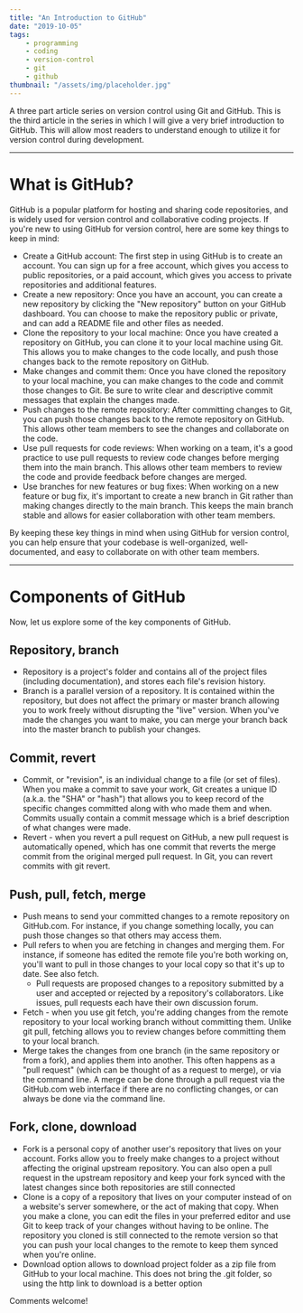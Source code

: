 ```yaml
---
title: "An Introduction to GitHub"
date: "2019-10-05"
tags:
    - programming
    - coding
    - version-control
    - git
    - github
thumbnail: "/assets/img/placeholder.jpg"
---
```

A three part article series on version control using Git and GitHub. This is the third article in the series in which I will give a very brief introduction to GitHub. This will allow most readers to understand enough to utilize it for version control during development. 

---

# What is GitHub?
GitHub is a popular platform for hosting and sharing code repositories, and is widely used for version control and collaborative coding projects. If you're new to using GitHub for version control, here are some key things to keep in mind:

- Create a GitHub account: The first step in using GitHub is to create an account. You can sign up for a free account, which gives you access to public repositories, or a paid account, which gives you access to private repositories and additional features.
- Create a new repository: Once you have an account, you can create a new repository by clicking the "New repository" button on your GitHub dashboard. You can choose to make the repository public or private, and can add a README file and other files as needed.
- Clone the repository to your local machine: Once you have created a repository on GitHub, you can clone it to your local machine using Git. This allows you to make changes to the code locally, and push those changes back to the remote repository on GitHub.
- Make changes and commit them: Once you have cloned the repository to your local machine, you can make changes to the code and commit those changes to Git. Be sure to write clear and descriptive commit messages that explain the changes made.
- Push changes to the remote repository: After committing changes to Git, you can push those changes back to the remote repository on GitHub. This allows other team members to see the changes and collaborate on the code.
- Use pull requests for code reviews: When working on a team, it's a good practice to use pull requests to review code changes before merging them into the main branch. This allows other team members to review the code and provide feedback before changes are merged.
- Use branches for new features or bug fixes: When working on a new feature or bug fix, it's important to create a new branch in Git rather than making changes directly to the main branch. This keeps the main branch stable and allows for easier collaboration with other team members.

By keeping these key things in mind when using GitHub for version control, you can help ensure that your codebase is well-organized, well-documented, and easy to collaborate on with other team members.

---

# Components of GitHub
Now, let us explore some of the key components of GitHub. 

## Repository, branch
- Repository is a project's folder and contains all of the project files (including documentation), and stores each file's revision history.
- Branch is a parallel version of a repository. It is contained within the repository, but does not affect the primary or master branch allowing you to work freely without disrupting the "live" version. When you've made the changes you want to make, you can merge your branch back into the master branch to publish your changes.

## Commit, revert
- Commit, or "revision", is an individual change to a file (or set of files). When you make a commit to save your work, Git creates a unique ID (a.k.a. the "SHA" or "hash") that allows you to keep record of the specific changes committed along with who made them and when. Commits usually contain a commit message which is a brief description of what changes were made.
- Revert - when you revert a pull request on GitHub, a new pull request is automatically opened, which has one commit that reverts the merge commit from the original merged pull request. In Git, you can revert commits with git revert.

## Push, pull, fetch, merge
- Push means to send your committed changes to a remote repository on GitHub.com. For instance, if you change something locally, you can push those changes so that others may access them.
- Pull refers to when you are fetching in changes and merging them. For instance, if someone has edited the remote file you're both working on, you'll want to pull in those changes to your local copy so that it's up to date. See also fetch.
	- Pull requests are proposed changes to a repository submitted by a user and accepted or rejected by a repository's collaborators. Like issues, pull requests each have their own discussion forum.
- Fetch - when you use git fetch, you're adding changes from the remote repository to your local working branch without committing them. Unlike git pull, fetching allows you to review changes before committing them to your local branch.
- Merge takes the changes from one branch (in the same repository or from a fork), and applies them into another. This often happens as a "pull request" (which can be thought of as a request to merge), or via the command line. A merge can be done through a pull request via the GitHub.com web interface if there are no conflicting changes, or can always be done via the command line.

## Fork, clone, download
- Fork is a personal copy of another user's repository that lives on your account. Forks allow you to freely make changes to a project without affecting the original upstream repository. You can also open a pull request in the upstream repository and keep your fork synced with the latest changes since both repositories are still connected
- Clone is a copy of a repository that lives on your computer instead of on a website's server somewhere, or the act of making that copy. When you make a clone, you can edit the files in your preferred editor and use Git to keep track of your changes without having to be online. The repository you cloned is still connected to the remote version so that you can push your local changes to the remote to keep them synced when you're online.
- Download option allows to download project folder as a zip file from GitHub to your local machine. This does not bring the .git folder, so using the http link to download is a better option

Comments welcome!